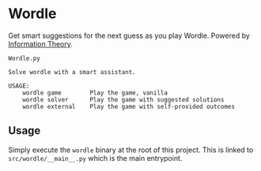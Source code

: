 # Wordle

Get smart suggestions for the next guess as you play Wordle. Powered
by [Information Theory][info-theory-wikipedia].

```
Wordle.py

Solve wordle with a smart assistant.

USAGE:
    wordle game        Play the game, vanilla
    wordle solver      Play the game with suggested solutions
    wordle external    Play the game with self-provided outcomes
```

[info-theory-wikipedia]: https://en.wikipedia.org/wiki/Information_theory

## Usage

Simply execute the `wordle` binary at the root of this project. This
is linked to `src/wordle/__main__.py` which is the main entrypoint.
